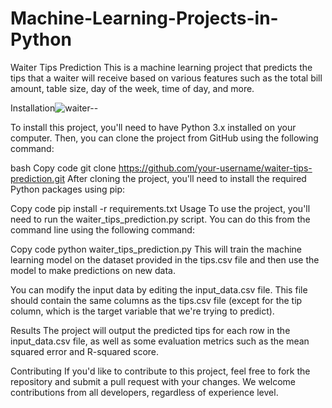 # Machine-Learning-Projects-in-Python
Waiter Tips Prediction
This is a machine learning project that predicts the tips that a waiter will receive based on various features such as the total bill amount, table size, day of the week, time of day, and more.


Installation![waiter--](https://user-images.githubusercontent.com/114120637/232763647-5b4e494b-deaa-4438-9eea-879b7bb5da41.jpg)

To install this project, you'll need to have Python 3.x installed on your computer. Then, you can clone the project from GitHub using the following command:

bash
Copy code
git clone https://github.com/your-username/waiter-tips-prediction.git
After cloning the project, you'll need to install the required Python packages using pip:

Copy code
pip install -r requirements.txt
Usage
To use the project, you'll need to run the waiter_tips_prediction.py script. You can do this from the command line using the following command:

Copy code
python waiter_tips_prediction.py
This will train the machine learning model on the dataset provided in the tips.csv file and then use the model to make predictions on new data.

You can modify the input data by editing the input_data.csv file. This file should contain the same columns as the tips.csv file (except for the tip column, which is the target variable that we're trying to predict).

Results
The project will output the predicted tips for each row in the input_data.csv file, as well as some evaluation metrics such as the mean squared error and R-squared score.

Contributing
If you'd like to contribute to this project, feel free to fork the repository and submit a pull request with your changes. We welcome contributions from all developers, regardless of experience level.
